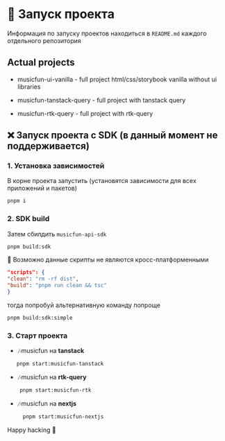# 🚀 Запуск проекта

Информация по запуску проектов находиться в `README.md` каждого отдельного репозитория

## Actual projects

- musicfun-ui-vanilla - full project html/css/storybook vanilla without ui libraries

- musicfun-tanstack-query - full project with tanstack query

- musicfun-rtk-query - full project with rtk-query

## ❌ Запуск проекта с SDK (в данный момент не поддерживается)

### 1. Установка зависимостей

В корне проекта запустить (установятся зависимости для всех приложений и пакетов)

```bash
pnpm i
```

### 2. SDK build

Затем сбилдить `musicfun-api-sdk`

```bash
pnpm build:sdk
```

️🔔 Возможно данные скрипты не являются кросc-платформенными

```json
"scripts": {
"clean": "rm -rf dist",
"build": "pnpm run clean && tsc"
}
```

тогда попробуй альтернативную команду попроще

```bash
pnpm build:sdk:simple
```

### 3. Старт проекта

- 🎶musicfun на **tanstack**

```bash
   pnpm start:musicfun-tanstack
```

- 🎶musicfun на **rtk-query**

```bash
    pnpm start:musicfun-rtk
```

- 🎶musicfun на **nextjs**

```bash
     pnpm start:musicfun-nextjs
```

Happy hacking 🚀
